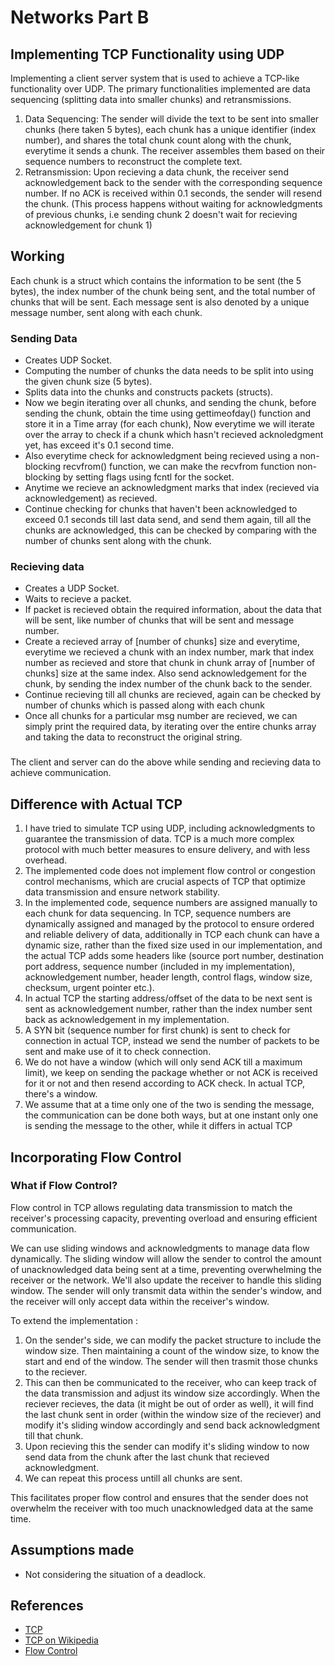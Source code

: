 # Networks Part B

## Implementing TCP Functionality using UDP

Implementing a client server system that is used to achieve a TCP-like functionality over UDP. The primary functionalities implemented are data sequencing (splitting data into smaller chunks) and retransmissions.

1. Data Sequencing: The sender will divide the text to be sent into smaller chunks (here taken 5 bytes), each chunk has a unique identifier (index number), and shares the total chunk count along with the chunk, everytime it sends a chunk. The receiver assembles them based on their sequence numbers to reconstruct the complete text.
2. Retransmission: Upon recieving a data chunk, the receiver send acknowledgement back to the sender with the corresponding sequence number. If no ACK is received within 0.1 seconds, the sender will resend the chunk. (This process happens without waiting for acknowledgments of previous chunks, i.e sending chunk 2 doesn't wait for recieving acknowledgement for chunk 1)

## Working

Each chunk is a struct which contains the information to be sent (the 5 bytes), the index number of the chunk being sent, and the total number of chunks that will be sent. Each message sent is also denoted by a unique message number, sent along with each chunk. 

### Sending Data

- Creates UDP Socket.
- Computing the number of chunks the data needs to be split into using the given chunk size (5 bytes).
- Splits data into the chunks and constructs packets (structs).
- Now we begin iterating over all chunks, and sending the chunk, before sending the chunk, obtain the time using gettimeofday() function and store it in a Time array (for each chunk), Now everytime we will iterate over the array to check if a chunk which hasn't recieved acknoledgment yet, has exceed it's 0.1 second time.
- Also everytime check for acknowledgment being recieved using a non-blocking recvfrom() function, we can make the recvfrom function non-blocking by setting flags using fcntl for the socket.
- Anytime we recieve an acknowledgment marks that index (recieved via acknowledgement) as recieved.
- Continue checking for chunks that haven't been acknowledged to exceed 0.1 seconds till last data send, and send them again, till all the chunks are acknowledged, this can be checked by comparing with the number of chunks sent along with the chunk.

### Recieving data

- Creates a UDP Socket.
- Waits to recieve a packet.
- If packet is recieved obtain the required information, about the data that will be sent, like number of chunks that will be sent and message number.
- Create a recieved array of [number of chunks] size and everytime, everytime we recieved a chunk with an index number, mark that index number as recieved and store that chunk in chunk array of [number of chunks] size at the same index. Also send acknowledgement for the chunk, by sending the index number of the chunk back to the sender.
- Continue recieving till all chunks are recieved, again can be checked by number of chunks which is passed along with each chunk
- Once all chunks for a particular msg number are recieved, we can simply print the required data, by iterating over the entire chunks array and taking the data to reconstruct the original string.

###

The client and server can do the above while sending and recieving data to achieve communication.

## Difference with Actual TCP

1. I have tried to simulate TCP using UDP, including acknowledgments to guarantee the transmission of data. TCP is a much more complex protocol with much better measures to ensure delivery, and with less overhead.
2. The implemented code does not implement flow control or congestion control mechanisms, which are crucial aspects of TCP that optimize data transmission and ensure network stability.
3. In the implemented code, sequence numbers are assigned manually to each chunk for data sequencing. In TCP, sequence numbers are dynamically assigned and managed by the protocol to ensure ordered and reliable delivery of data, additionally in TCP each chunk can have a dynamic size, rather than the fixed size used in our implementation, and the actual TCP adds some headers like (source port number, destination port address, sequence number (included in my implementation), acknowledgement number, header length, control flags, window size, checksum, urgent pointer etc.).
4. In actual TCP the starting address/offset of the data to be next sent is sent as acknowledgement number, rather than the index number sent back as acknowledgement in my implementation.
5. A SYN bit (sequence number for first chunk) is sent to check for connection in actual TCP, instead we send the number of packets to be sent and make use of it to check connection.
6. We do not have a window (which will only send ACK till a maximum limit), we keep on sending the package whether or not ACK is received for it or not and then resend according to ACK check. In actual TCP, there's a window.
7. We assume that at a time only one of the two is sending the message, the communication can be done both ways, but at one instant only one is sending the message to the other, while it differs in actual TCP

## Incorporating Flow Control

### What if Flow Control?
Flow control in TCP allows regulating data transmission to match the receiver's processing capacity, preventing overload and ensuring efficient communication.

We can use sliding windows and acknowledgments to manage data flow dynamically. The sliding window will allow the sender to control the amount of unacknowledged data being sent at a time, preventing overwhelming the receiver or the network. We'll also update the receiver to handle this sliding window. The sender will only transmit data within the sender's window, and the receiver will only accept data within the receiver's window.

To extend the implementation :

1. On the sender's side, we can modify the packet structure to include the window size. Then maintaining a count of the window size, to know the start and end of the window. The sender will then trasmit those chunks to the reciever.
2. This can then be communicated to the receiver, who can keep track of the data transmission and adjust its window size accordingly. When the reciever recieves, the data (it might be out of order as well), it will find the last chunk sent in order (within the window size of the reciever) and modify it's sliding window accordingly and send back acknowledgment till that chunk.
3. Upon recieving this the sender can modify it's sliding window to now send data from the chunk after the last chunk that recieved acknowledgment.
4. We can repeat this process untill all chunks are sent.

This facilitates proper flow control and ensures that the sender does not overwhelm the receiver with too much unacknowledged data at the same time.

## Assumptions made
- Not considering the situation of a deadlock.

## References

- [TCP](https://www.educative.io/answers/what-is-tcp)
- [TCP on Wikipedia](https://en.wikipedia.org/wiki/Transmission_Control_Protocol)
- [Flow Control](https://en.wikipedia.org/wiki/Transmission_Control_Protocol#Flow_control)
